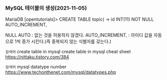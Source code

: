 ### MySQL 테이블의 생성(2021-11-05)

MariaDB [opentutorials]> CREATE TABLE topic(
-> id INT(11) NOT NULL AUTO_INCREMENT,

NULL AUTO : 없는 것을 허용하지 않겠다.
AUTO_INCREMENT, : 아이디 값을 자동으로 1씩 증가 시킨다.(즉 중복되지 않는 식별자를 갖는다.)

`검색어`
create table in mysql
create table in mysql cheat sheet
https://nittaku.tistory.com/384

`검색어`
mysql datatype number
https://www.techonthenet.com/mysql/datatypes.php
